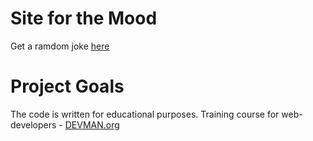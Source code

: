 # Site for the Mood

Get a ramdom joke [here](https://vpgrishkin.github.io/20_mood/)


# Project Goals

The code is written for educational purposes. Training course for web-developers - [DEVMAN.org](https://devman.org)
